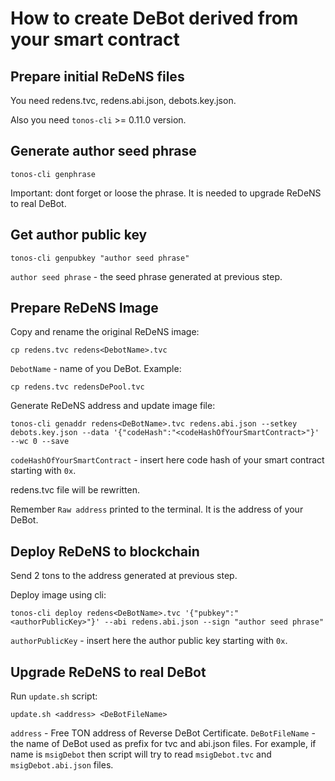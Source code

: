 # How to create DeBot derived from your smart contract

## Prepare initial ReDeNS files

You need redens.tvc, redens.abi.json, debots.key.json.

Also you need `tonos-cli` >= 0.11.0 version.

## Generate author seed phrase

    tonos-cli genphrase

Important: dont forget or loose the phrase. It is needed to upgrade ReDeNS to real DeBot.

## Get author public key

    tonos-cli genpubkey "author seed phrase"

`author seed phrase` - the seed phrase generated at previous step.

## Prepare ReDeNS Image

Copy and rename the original ReDeNS image:

    cp redens.tvc redens<DebotName>.tvc

`DebotName` - name of you DeBot. Example:

    cp redens.tvc redensDePool.tvc

Generate ReDeNS address and update image file:

    tonos-cli genaddr redens<DeBotName>.tvc redens.abi.json --setkey debots.key.json --data '{"codeHash":"<codeHashOfYourSmartContract>"}' --wc 0 --save

`codeHashOfYourSmartContract` - insert here code hash of your smart contract starting with `0x`.

redens<DeBotName>.tvc file will be rewritten.

Remember `Raw address` printed to the terminal. It is the address of your DeBot.

## Deploy ReDeNS to blockchain

Send 2 tons to the address generated at previous step.

Deploy image using cli:

    tonos-cli deploy redens<DeBotName>.tvc '{"pubkey":"<authorPublicKey>"}' --abi redens.abi.json --sign "author seed phrase"

`authorPublicKey` - insert here the author public key starting with `0x`.


## Upgrade ReDeNS to real DeBot

Run `update.sh` script:

    update.sh <address> <DeBotFileName>

`address` - Free TON address of Reverse DeBot Certificate.
`DeBotFileName` - the name of DeBot used as prefix for tvc and abi.json files. For example, if name is `msigDebot` then script will try to read `msigDebot.tvc` and `msigDebot.abi.json` files.

